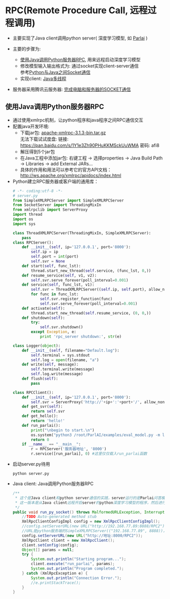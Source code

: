 # RPC(Remote Procedure Call, 远程过程调用)

* 主要实现了Java client调用python server( 深度学习模型, 如 [Parlai](https://github.com/facebookresearch/ParlAI) )
* 主要的步骤为:
  * [使用Java调用Python服务器RPC](http://bbs.it-home.org/thread-68527-1-1.html), 用来远程启动深度学习模型
  * 修改模型输入输出格式为: 通过socket实现client-server通信<br>
    参考[Python与Java之间Socket通信](https://blog.csdn.net/ChenTianSaber/article/details/52274257?locationNum=4)
  * 实现client: [Java多线程](https://www.cnblogs.com/GarfieldEr007/p/5746362.html)
  
* 服务器采用腾讯云服务器: [完成电脑和服务器的SOCKET通信](http://bbs.qcloud.com/thread-21376-1-1.html)

## 使用Java调用Python服务器RPC

* 通过使用xmlrpc机制，让python程序和java程序之间RPC通信交互
* 配置java开发环境:
  * 下载jar包: [apache-xmlrpc-3.1.3-bin.tar.gz](https://archive.apache.org/dist/ws/xmlrpc/binaries/apache-xmlrpc-3.1.3-bin.tar.gz)<br>
    无法下载试试度盘: 链接: https://pan.baidu.com/s/1Y1e3Zh90PHuKKMSckUuWMA 密码: afi8
  * 解压得到5个jar包
  * 在Java工程中添加jar包: 右键工程 -> 选择properties -> Java Build Path -> Libraries -> add External JARs...
  * 具体的作用和用法可以参考它的官方API文档：http://ws.apache.org/xmlrpc/apidocs/index.html
* Python建立RPC服务器或客户端的通用库：
   ```python
   # -*- coding:utf-8 -*-
   # server.py
   from SimpleXMLRPCServer import SimpleXMLRPCServer
   from SocketServer import ThreadingMixIn
   from xmlrpclib import ServerProxy
   import thread
   import os
   import sys

   class ThreadXMLRPCServer(ThreadingMixIn, SimpleXMLRPCServer):
       pass
   class RPCServer():
       def __init__(self, ip='127.0.0.1', port='8000'):
           self.ip = ip
           self.port = int(port)
           self.svr = None
       def start(self, func_lst):
           thread.start_new_thread(self.service, (func_lst, 0,))
       def resume_service(self, v1, v2):
           self.svr.serve_forever(poll_interval=0.001)
       def service(self, func_lst, v1):
           self.svr = ThreadXMLRPCServer((self.ip, self.port), allow_none=True)
           for func in func_lst:
               self.svr.register_function(func)
               self.svr.serve_forever(poll_interval=0.001)
       def activate(self):
           thread.start_new_thread(self.resume_service, (0, 0,))
       def shutdown(self):
           try:
               self.svr.shutdown()
           except Exception, e:
               print 'rpc_server shutdown:', str(e)

   class Logger(object):
       def __init__(self, filename="Default.log"):
           self.terminal = sys.stdout
           self.log = open(filename, "a")
       def write(self, message):
           self.terminal.write(message)
           self.log.write(message)
       def flush(self):
           pass

   class RPCClient():
       def __init__(self, ip='127.0.0.1', port='8000'):
           self.svr = ServerProxy('http://'+ip+':'+port+'/', allow_none=True, use_datetime=True)
       def get_svr(self):
           return self.svr
       def get_hello():
           return 'hello!'
       def run_parlai():
           print("\nbegin to start.\n")
           os.system("python3 /root/ParlAI/examples/eval_model.py -m local_human -t babi:Task1k:1 -dt valid")
           return 0
       if __name__ == "__main__":
           r = RPCServer('服务器地址', '8000')
           r.service([run_parlai], 0) #这里仅仅载入run_parlai函数
   ```
 * 启动server.py待用
   ```shell
   python server.py
   ```
 * Java client: Java调用Python服务器RPC
   ```java
   /**
    * 这个是Java client和python server通信的实践，server运行的是Parlai问答模型
    * 这一版本是从Java client远程开启server的python深度学习模型的程序，然后进行socket通信 
    */
   public void run_py_socket() throws MalformedURLException, InterruptedException {
       //TODO Auto-generated method stub
       XmlRpcClientConfigImpl config = new XmlRpcClientConfigImpl();
       //config.setServerURL(new URL("http://192.168.77.89:8888/RPC2"));
       //URL是python服务端的SimpleXMLRPCServer(("192.168.77.89", 8888))，注意http和/RPC2
       config.setServerURL(new URL("http://地址:8000/RPC2"));
       XmlRpcClient client = new XmlRpcClient();
       client.setConfig(config);
       Object[] params = null;
       try {
           System.out.println("Starting program...");
           client.execute("run_parlai", params);
           System.out.println("Program completed.");
       } catch (XmlRpcException e) {
           System.out.println("Connection Error.");
           //e.printStackTrace();
       }
   }
   ```
